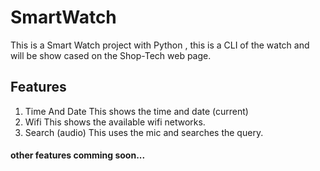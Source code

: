 # SmartWatch
This is a Smart Watch project with Python , this is a CLI of the watch and will be show cased on the Shop-Tech web page.

## Features 
1. Time And Date
    This shows the time and date (current)
2. Wifi
    This shows the available wifi networks.
3. Search (audio)
    This uses the mic and searches the query.
#### other features comming soon... 

 
